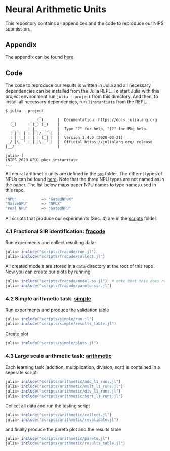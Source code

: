 # Neural Arithmetic Units

This repository contains all appendices and the code to reproduce our NIPS submission.

## Appendix

The appendix can be found [here](appendix.pdf)


## Code

The code to reproduce our results is written in Julia and all necessary
dependencies can be installed from the Julia REPL.  To start Julia with this
project environment run `julia --project` from this directory.
And then, to install all necessary dependencies, run `]instantiate` from the REPL.
```
$ julia --project
               _
   _       _ _(_)_     |  Documentation: https://docs.julialang.org
  (_)     | (_) (_)    |
   _ _   _| |_  __ _   |  Type "?" for help, "]?" for Pkg help.
  | | | | | | |/ _` |  |
  | | |_| | | | (_| |  |  Version 1.4.0 (2020-03-21)
 _/ |\__'_|_|_|\__'_|  |  Official https://julialang.org/ release
|__/                   |

julia> ]
(NIPS_2020_NPU) pkg> instantiate
...
```

All neural arithmetic units are defined in the [src](src) folder. The differnt types of NPUs
can be found [here](src/npu.jl).
Note that the three NPU types are not named as in the paper. The list
below maps paper NPU names to type names used in this repo.
```julia
"NPU"           => "GatedNPUX"
"NaiveNPU"      => "NPUX"
"real NPU"      => "GatedNPU"
```

All scripts that produce our experiments (Sec. 4) are in the [scripts](scripts) folder:

### 4.1 Fractional SIR identification: [fracode](scripts/fracode)

Run experiments and collect resulting data:
```julia
julia> include("scripts/fracode/run.jl")
julia> include("scripts/fracode/collect.jl")
```
All created models are stored in a `data` directory at the root of this repo.
Now you can create our plots by running
```julia
julia> include("scripts/fracode/model-ps.jl")  # note that this does not necessarily plot the best model!
julia> include("scripts/fracode/pareto-sir.jl")
```

### 4.2 Simple arithmetic task: [simple](scripts/simple)

Run experiments and produce the validation table
```julia
julia> include("scripts/simple/run.jl")
julia> include("scripts/simple/results_table.jl")
```
Create plot
```julia
julia> include("scripts/simple/plots.jl")
```


### 4.3 Large scale arithmetic task: [arithmetic](scripts/arithmetic)

Each learning task (addition, multiplication, division, sqrt) is contained
in a seperate script:
```julia
julia> include("scripts/arithmetic/add_l1_runs.jl")
julia> include("scripts/arithmetic/mult_l1_runs.jl")
julia> include("scripts/arithmetic/div_l1_runs.jl")
julia> include("scripts/arithmetic/sqrt_l1_runs.jl")
```
Collect all data and run the testing script
```julia
julia> include("scripts/arithmetic/collect.jl")
julia> include("scripts/arithmetic/revalidate.jl")
```
and finally produce the pareto plot and the results table
```julia
julia> include("scripts/arithmetic/pareto.jl")
julia> include("scripts/arithmetic/results_table.jl")
```
